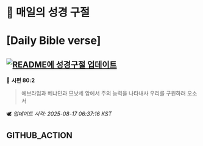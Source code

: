 # 🙏 매일의 성경 구절
# [Daily Bible verse]
## [![README에 성경구절 업데이트](https://github.com/DONGSUKA/first_test/actions/workflows/update-readme-bible.yml/badge.svg)](https://github.com/DONGSUKA/first_test/actions/workflows/update-readme-bible.yml)
<!-- START_BIBLE_VERSE -->
📖 **시편 80:2**
> 에브라임과 베냐민과 므낫세 앞에서 주의 능력을 나타내사 우리를 구원하러 오소서

🕊️ _업데이트 시각: 2025-08-17 06:37:16 KST_
  <!-- END_BIBLE_VERSE -->
## GITHUB_ACTION
